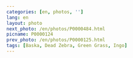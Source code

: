 ```yaml
---
categories: [en, photos, '']
lang: en
layout: photo
next_photo: /en/photos/P0000484.html
picname: P0000124
prev_photo: /en/photos/P0000125.html
tags: [Baska, Dead Zebra, Green Grass, Ingo]
---
```

